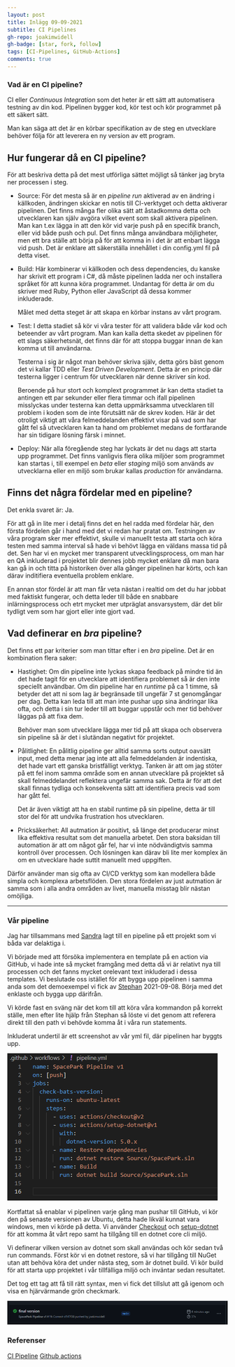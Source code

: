 ```yaml
---
layout: post
title: Inlägg 09-09-2021
subtitle: CI Pipelines
gh-repo: joakimwidell
gh-badge: [star, fork, follow]
tags: [CI-Pipelines, GitHub-Actions]
comments: true
---
```


### Vad är en CI pipeline?

<p1>CI eller *Continuous Integration* som det heter är ett sätt att automatisera testning av din kod. 
Pipelinen bygger kod, kör test och kör programmet på ett säkert sätt.

Man kan säga att det är en körbar specifikation av de steg en utvecklare behöver
följa för att leverera en ny version av ett program.</p1>

## Hur fungerar då en CI pipeline?

För att beskriva detta på det mest utförliga sättet möjligt så tänker jag bryta ner processen i steg.

- Source: 
    För det mesta så är en *pipeline run* aktiverad av en ändring i källkoden, ändringen skickar en 
    notis till CI-verktyget och detta aktiverar pipelinen. Det finns många fler olika sätt att åstadkomma detta
    och utvecklaren kan själv avgöra vilket event som skall aktivera pipelinen. Man kan t.ex lägga in att den kör
    vid varje push på en specifik branch, eller vid både push och pul. Det finns många användbara möjligheter,
    men ett bra ställe att börja på för att komma in i det är att enbart lägga vid push. Det är enklare att
    säkerställa innehållet i din config.yml fil på detta viset.

- Build:
    Här kombinerar vi källkoden och dess dependencies, du kanske har skrivit ett program i C#, då måste
    pipelinen ladda ner och installera språket för att kunna köra programmet. Undantag för detta är om
    du skriver med Ruby, Python eller JavaScript då dessa kommer inkluderade. 

    Målet med detta steget är att skapa en körbar instans av vårt program. 

- Test:
    I detta stadiet så kör vi våra tester för att validera både vår kod och beteender av vårt program. 
    Man kan kalla detta skedet av pipelinen för ett slags säkerhetsnät, det finns där för att stoppa
    buggar innan de kan komma ut till användarna.

    Testerna i sig är något man behöver skriva själv, detta görs bäst genom det vi kallar TDD eller 
    *Test Driven Development*. Detta är en princip där testerna ligger i centrum för utvecklaren 
    när denne skriver sin kod. 

    Beroende på hur stort och komplext programmet är kan detta stadiet ta antingen ett par sekunder eller flera timmar
    och ifall pipelinen misslyckas under testerna kan detta uppmärksamma utvecklaren till problem i koden som de 
    inte förutsätt när de skrev koden. Här är det otroligt viktigt att våra felmeddelanden effektivt visar på vad
    som har gått fel så utvecklaren kan ta hand om problemet medans de fortfarande har sin tidigare lösning
    färsk i minnet.

- Deploy:
    När alla föregående steg har lyckats är det nu dags att starta upp programmet. Det finns vanligvis flera olika
    miljöer som programmet kan startas i, till exempel en *beta* eller *staging* miljö som används av utvecklarna eller
    en miljö som brukar kallas *production* för användarna.
    


## Finns det några fördelar med en pipeline?

Det enkla svaret är: Ja.

För att gå in lite mer i detalj finns det en hel radda med fördelar här, den första fördelen går i hand med det vi redan
har pratat om. Testningen av våra program sker mer effektivt, skulle vi manuellt testa att starta och köra testen med samma
interval så hade vi behövt lägga en väldans massa tid på det. Sen har vi en mycket mer transparent utvecklingsprocess, 
om man har en QA inkluderad i projektet blir dennes jobb mycket enklare då man bara kan gå in och titta på historiken över 
alla gånger pipelinen har körts, och kan därav inditifiera eventuella problem enklare.

En annan stor fördel är att man får veta nästan i realtid om det du har jobbat med faktiskt fungerar, och detta leder till både
en snabbare inlärningsprocess och etrt mycket mer utpräglat ansvarsystem, där det blir tydligt vem som har gjort eller inte gjort vad.


## Vad definerar en *bra* pipeline?

Det finns ett par kriterier som man tittar efter i en *bra* pipeline. Det är en kombination flera saker:

- Hastighet:
    Om din pipeline inte lyckas skapa feedback på mindre tid än det hade tagit för en utvecklare att identifiera problemet så är
    den inte speciellt användbar. Om din pipeline har en *runtime* på ca 1 timme, så betyder det att ni som lag är begränsade
    till ungefär 7 st genomgångar per dag. Detta kan leda till att man inte pushar upp sina ändringar lika ofta, och detta i sin tur
    leder till att buggar uppstår och mer tid behöver läggas på att fixa dem. 

    Behöver man som utvecklare lägga mer tid på att skapa och observera sin pipeline så är det i slutändan negativt för
    projektet.

- Pålitlighet:
    En pålitlig pipeline ger alltid samma sorts output oavsätt input, med detta menar jag inte att alla felmeddelanden är
    indentiska, det hade vart ett ganska bristfälligt verktyg. Tanken är att om jag stöter på ett fel inom samma område
    som en annan utvecklare på projektet så skall felmeddelandet reflektera ungefär samma sak. Detta är för att det skall finnas
    tydliga och konsekventa sätt att identifiera precis vad som har gått fel.

    Det är även viktigt att ha en stabil runtime på sin pipeline, detta är till stor del för att undvika frustration hos utvecklaren.

- Pricksäkerhet:
    All autmation är positivt, så länge det producerar minst lika effektiva resultat som det manuella arbetet. Den stora baksidan till
    automation är att om något går fel, har vi inte nödvändigtvis samma kontroll över processen. Och lösningen kan därav bli lite mer
    komplex än om en utvecklare hade suttit manuellt med uppgiften.

Därför använder man sig ofta av CI/CD verktyg som kan modellera både simpla och komplexa arbetsflöden. Den stora fördelen av just autmation
är samma som i alla andra områden av livet, manuella misstag blir nästan omöjliga. 

---


### Vår pipeline

Jag har tillsammans med [Sandra](https://github.com/SaAlgervik) lagt till en pipeline på ett projekt som vi båda var delaktiga i.

Vi började med att försöka implementera en template på en action via GitHub, vi hade inte så mycket framgång med detta då vi är 
relativt nya till processen och det fanns mycket orelevant text inkluderad i dessa templates. Vi beslutade oss istället för att
bygga upp pipelinen i samma anda som det demoexempel vi fick av [Stephan](https://github.com/skjohansen) 2021-09-08. Börja med det
enklaste och bygga upp därifrån.

Vi körde fast en sväng när det kom till att köra våra kommandon på korrekt ställe, men efter lite hjälp från Stephan så löste vi det
genom att referera direkt till den path vi behövde komma åt i våra run statements. 

Inkluderat undertil är ett screenshot av vår yml fil, där pipelinen har byggts upp.

![pipelines](https://github.com/joakimwidell/joakimwidell.github.io/blob/main/_posts/Images/CI-pipeline.png?raw=true)

Kortfattat så enablar vi pipelinen varje gång man pushar till GitHub, vi kör den på senaste versionen av Ubuntu, detta hade likväl kunnat 
vara windows, men vi körde på detta. Vi använder [Checkout](https://github.com/actions/checkout) och [setup-dotnet](https://github.com/actions/setup-dotnet)
för att komma åt vårt repo samt ha tillgång till en dotnet core cli miljö.

Vi definerar vilken version av dotnet som skall användas och kör sedan två run commands. Först kör vi en dotnet restore, så vi har tillgång till NuGet utan
att behöva köra det under nästa steg, som är dotnet build. Vi kör build för att starta upp projektet i vår tillfälliga miljö och inväntar sedan resultatet.

Det tog ett tag att få till rätt syntax, men vi fick det tillslut att gå igenom och visa en hjärvärmande grön checkmark. 

![Success](https://github.com/joakimwidell/joakimwidell.github.io/blob/main/_posts/Images/Success.png?raw=true)


### Referenser

[CI Pipeline](https://semaphoreci.com/blog/cicd-pipeline) [Github actions](https://docs.github.com/en/actions/learn-github-actions/understanding-github-actions)
    





    
            



            
